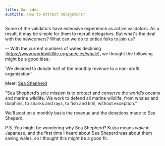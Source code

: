 ```yaml
---
title: Our idea
subtitle: How to attract delegators?
---
```


Some of the validators have extensive experience as active validators. As a result, it may be simple for them to recruit delegators.
But what's the deal with the newcomers? What can we do to entice folks to join us?

--
With the current numbers of wales declining (https://www.worldwildlife.org/species/whale), we thought the following might be a good idea:

'We decided to donate half of the monthly revenue to a non-profit organization' 

Meet: [Sea Shepherd](https://seashepherd.org/)

"Sea Shepherd’s sole mission is to protect and conserve the world’s oceans and marine wildlife. We work to defend all marine wildlife, from whales and dolphins, to sharks and rays, to fish and krill, without exception."

We'll post on a monthly basis the revenue and the donations made to Sea Sheperd.

P.S. You might be wondering why Sea Shepherd? Kujira means *wale* in Japanese, and the first time I heard about Sea Sheperd was about them saving wales, so I thought this might be a good fit.
